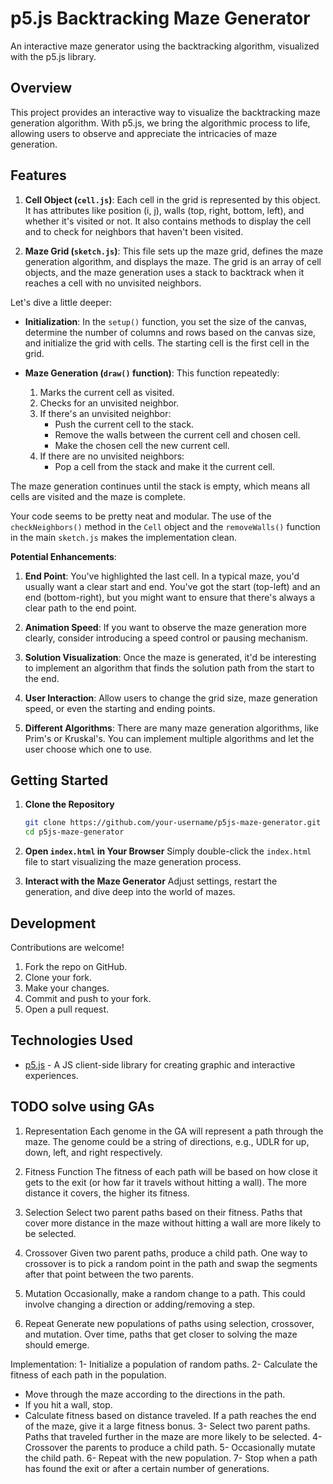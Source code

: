 # p5.js Backtracking Maze Generator

An interactive maze generator using the backtracking algorithm, visualized with the p5.js library.

## Overview

This project provides an interactive way to visualize the backtracking maze generation algorithm. With p5.js, we bring the algorithmic process to life, allowing users to observe and appreciate the intricacies of maze generation.

## Features


1. **Cell Object (`cell.js`)**: Each cell in the grid is represented by this object. It has attributes like position (i, j), walls (top, right, bottom, left), and whether it's visited or not. It also contains methods to display the cell and to check for neighbors that haven't been visited.

2. **Maze Grid (`sketch.js`)**: This file sets up the maze grid, defines the maze generation algorithm, and displays the maze. The grid is an array of cell objects, and the maze generation uses a stack to backtrack when it reaches a cell with no unvisited neighbors.

Let's dive a little deeper:

- **Initialization**: In the `setup()` function, you set the size of the canvas, determine the number of columns and rows based on the canvas size, and initialize the grid with cells. The starting cell is the first cell in the grid.

- **Maze Generation (`draw()` function)**: This function repeatedly:
  1. Marks the current cell as visited.
  2. Checks for an unvisited neighbor.
  3. If there's an unvisited neighbor:
     - Push the current cell to the stack.
     - Remove the walls between the current cell and chosen cell.
     - Make the chosen cell the new current cell.
  4. If there are no unvisited neighbors:
     - Pop a cell from the stack and make it the current cell.

The maze generation continues until the stack is empty, which means all cells are visited and the maze is complete.

Your code seems to be pretty neat and modular. The use of the `checkNeighbors()` method in the `Cell` object and the `removeWalls()` function in the main `sketch.js` makes the implementation clean.

**Potential Enhancements**:
1. **End Point**: You've highlighted the last cell. In a typical maze, you'd usually want a clear start and end. You've got the start (top-left) and an end (bottom-right), but you might want to ensure that there's always a clear path to the end point.
 
2. **Animation Speed**: If you want to observe the maze generation more clearly, consider introducing a speed control or pausing mechanism.

3. **Solution Visualization**: Once the maze is generated, it'd be interesting to implement an algorithm that finds the solution path from the start to the end.

4. **User Interaction**: Allow users to change the grid size, maze generation speed, or even the starting and ending points.

5. **Different Algorithms**: There are many maze generation algorithms, like Prim's or Kruskal's. You can implement multiple algorithms and let the user choose which one to use.


## Getting Started

1. **Clone the Repository**
   ```sh
   git clone https://github.com/your-username/p5js-maze-generator.git
   cd p5js-maze-generator
   ```

2. **Open `index.html` in Your Browser**
   Simply double-click the `index.html` file to start visualizing the maze generation process.

3. **Interact with the Maze Generator**
   Adjust settings, restart the generation, and dive deep into the world of mazes.

## Development

Contributions are welcome!

1. Fork the repo on GitHub.
2. Clone your fork.
3. Make your changes.
4. Commit and push to your fork.
5. Open a pull request.

## Technologies Used

- [p5.js](https://p5js.org/) - A JS client-side library for creating graphic and interactive experiences.

## TODO solve using GAs
1. Representation
Each genome in the GA will represent a path through the maze. The genome could be a string of directions, e.g., UDLR for up, down, left, and right respectively.

2. Fitness Function
The fitness of each path will be based on how close it gets to the exit (or how far it travels without hitting a wall). The more distance it covers, the higher its fitness.

3. Selection
Select two parent paths based on their fitness. Paths that cover more distance in the maze without hitting a wall are more likely to be selected.

4. Crossover
Given two parent paths, produce a child path. One way to crossover is to pick a random point in the path and swap the segments after that point between the two parents.

5. Mutation
Occasionally, make a random change to a path. This could involve changing a direction or adding/removing a step.

6. Repeat
Generate new populations of paths using selection, crossover, and mutation. Over time, paths that get closer to solving the maze should emerge.

Implementation:
1- Initialize a population of random paths.
2- Calculate the fitness of each path in the population.
   - Move through the maze according to the directions in the path.
   - If you hit a wall, stop.
   - Calculate fitness based on distance traveled. If a path reaches the end of the maze, give it a large fitness bonus.
3- Select two parent paths. Paths that traveled further in the maze are more likely to be selected.
4- Crossover the parents to produce a child path.
5- Occasionally mutate the child path.
6- Repeat with the new population.
7- Stop when a path has found the exit or after a certain number of generations.